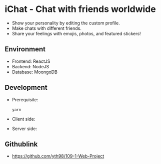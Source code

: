 # iChat - Chat with friends worldwide
* Show your personality by editing the custom profile.
* Make chats with different friends.
* Share your feelings with emojis, photos, and featured stickers!
## Environment
* Frontend: ReactJS
* Backend: NodeJS
* Database: MoongoDB
## Development
* Prerequisite:
<br><br/>
`yarn`
* Client side:
  
* Server side:
## Githublink
* https://github.com/yth98/109-1-Web-Project


